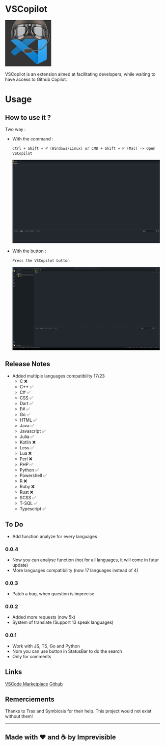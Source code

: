# VSCopilot
<img src="images/logo.png" width="150" height="150">

VSCopilot is an extension aimed at facilitating developers, while waiting to have access to Github Copilot.

# Usage

## How to use it ?

Two way : 
 - With the command :
    ```
    Ctrl + Shift + P (Windows/Linux) or CMD + Shift + P (Mac) -> Open VSCopilot
    ```
    ![Usage Command](images/usageCommand.gif)

 - With the button :
    ```
    Press the VSCopilot button
    ```    
    ![Usage Button](images/usageButton.gif) 

## Release Notes

 - Added multiple languages compatibility 17/23
   - C ❌
   - C++ ✅
   - C# ✅
   - CSS ✅
   - Dart ✅
   - F# ✅
   - Go ✅
   - HTML ✅
   - Java ✅
   - Javascript ✅
   - Julia ✅
   - Kotlin ❌
   - Less ✅
   - Lua ❌
   - Perl ❌
   - PHP ✅
   - Python ✅
   - Powershell ✅
   - R ❌
   - Ruby ❌
   - Rust ❌
   - SCSS ✅
   - T-SQL ✅
   - Typescript ✅

## To Do

 - Add function analyze for every languages


### 0.0.4

 - Now you can analyse function (not for all languages, it will come in futur update)
 - More languages compatibility (now 17 languages instead of 4)

### 0.0.3

 - Patch a bug, when question is imprecise

### 0.0.2

 - Added more requests (now 5k)
 - System of translate (Support 13 speak languages)

### 0.0.1

 - Work with JS, TS, Go and Python
 - Nom you can use button in StatusBar to do the search
 - Only for comments

## Links

[VSCode Marketplace](https://marketplace.visualstudio.com/items?itemName=VSCopilot.vscopilot)
[Github](https://github.com/Impre-visible/VSCopilot/)

## Remerciements

Thanks to Trax and Symbiosis for their help. This project would not exist without them!


-----------------------------------------------------------------------------------------------------------

## Made with ❤️ and ☕ by Imprevisible